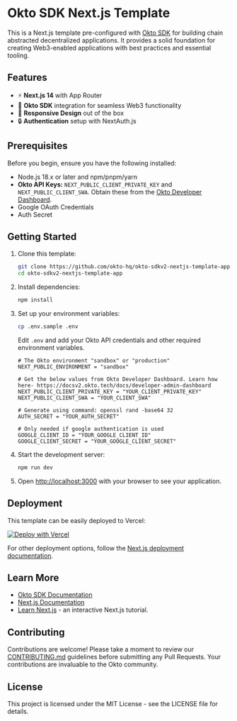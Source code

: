 # Okto SDK Next.js Template

This is a Next.js template pre-configured with [Okto SDK](https://docs.okto.tech/) for building chain abstracted decentralized applications. It provides a solid foundation for creating Web3-enabled applications with best practices and essential tooling.

## Features

- ⚡️ **Next.js 14** with App Router
- 🔐 **Okto SDK** integration for seamless Web3 functionality
- 📱 **Responsive Design** out of the box
- 🔒 **Authentication** setup with NextAuth.js

## Prerequisites

Before you begin, ensure you have the following installed:
- Node.js 18.x or later and npm/pnpm/yarn
- **Okto API Keys:** `NEXT_PUBLIC_CLIENT_PRIVATE_KEY` and `NEXT_PUBLIC_CLIENT_SWA`. Obtain these from the [Okto Developer Dashboard](https://dashboard.okto.tech/login).
- Google OAuth Credentials
- Auth Secret

## Getting Started

1. Clone this template:
   ```bash
   git clone https://github.com/okto-hq/okto-sdkv2-nextjs-template-app.git
   cd okto-sdkv2-nextjs-template-app
   ```

2. Install dependencies:
   ```bash
   npm install
   ```

3. Set up your environment variables:
   ```bash
   cp .env.sample .env
   ```
   Edit `.env` and add your Okto API credentials and other required environment variables.

    ``` title=".env"
    # The Okto environment "sandbox" or "production"
    NEXT_PUBLIC_ENVIRONMENT = "sandbox"

    # Get the below values from Okto Developer Dashboard. Learn how here- https://docsv2.okto.tech/docs/developer-admin-dashboard
    NEXT_PUBLIC_CLIENT_PRIVATE_KEY = "YOUR_CLIENT_PRIVATE_KEY"
    NEXT_PUBLIC_CLIENT_SWA = "YOUR_CLIENT_SWA"

    # Generate using command: openssl rand -base64 32
    AUTH_SECRET = "YOUR_AUTH_SECRET"

    # Only needed if google authentication is used
    GOOGLE_CLIENT_ID = "YOUR_GOOGLE_CLIENT_ID"
    GOOGLE_CLIENT_SECRET = "YOUR_GOOGLE_CLIENT_SECRET"  
    ```

4. Start the development server:
   ```bash
   npm run dev
   ```

5. Open [http://localhost:3000](http://localhost:3000) with your browser to see your application.

## Deployment

This template can be easily deployed to Vercel:

[![Deploy with Vercel](https://vercel.com/button)](https://vercel.com/new/clone?repository-url=https%3A%2F%2Fgithub.com%2Fyour-repo%2Fokto-sdkv2-nextjs-template-app)

For other deployment options, follow the [Next.js deployment documentation](https://nextjs.org/docs/deployment).

## Learn More

- [Okto SDK Documentation](https://docs.okto.tech/)
- [Next.js Documentation](https://nextjs.org/docs)
- [Learn Next.js](https://nextjs.org/learn) - an interactive Next.js tutorial.

## Contributing

Contributions are welcome! Please take a moment to review our [CONTRIBUTING.md](CONTRIBUTING.md) guidelines before submitting any Pull Requests. Your contributions are invaluable to the Okto community.

## License

This project is licensed under the MIT License - see the LICENSE file for details.
